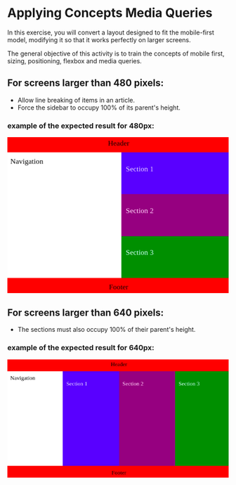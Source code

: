 # Applying Concepts Media Queries

In this exercise, you will convert a layout designed to fit the mobile-first model, modifying it so that it works perfectly on larger screens.

The general objective of this activity is to train the concepts of mobile first, sizing, positioning, flexbox and media queries.

## For screens larger than 480 pixels:

- Allow line breaking of items in an article.
- Force the sidebar to occupy 100% of its parent's height.

### example of the expected result for 480px:

![example](guide/screen-480.png)

## For screens larger than 640 pixels:

- The sections must also occupy 100% of their parent's height.

### example of the expected result for 640px:

![example](guide/screen-640.png)